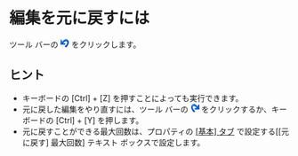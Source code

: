 # 編集を元に戻すには

ツール バーの ![[元に戻す]](../../images/editundo.gif)
をクリックします。

## ヒント

- キーボードの \[Ctrl\] + \[Z\] を押すことによっても実行できます。
- 元に戻した編集をやり直すには、ツール バーの
![[やり直し]](../../images/editredo.gif) をクリックするか、キーボードの
\[Ctrl\] + \[Y\] を押します。
- 元に戻すことができる最大回数は、プロパティの [\[基本\] タブ](../../dlg/properties/general/index) で設定する\[\[元に戻す\] 最大回数\] テキスト ボックスで設定します。

